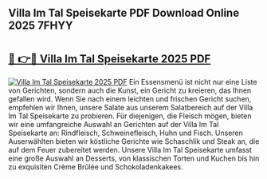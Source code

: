 ## Villa Im Tal Speisekarte PDF Download Online 2025 7FHYY

# <h2><a href="http://gccm47.nevu.top/?p=Villa+Im+Tal+Speisekarte">🔗 👉🔴 Villa Im Tal Speisekarte 2025 PDF</a></h2>

[![Villa Im Tal Speisekarte 2025 PDF](https://i.imgur.com/dBaPXMq.png)](http://gccm47.nevu.top/?p=Villa+Im+Tal+Speisekarte)
Ein Essensmenü ist nicht nur eine Liste von Gerichten, sondern auch die Kunst, ein Gericht zu kreieren, das Ihnen gefallen wird. Wenn Sie nach einem leichten und frischen Gericht suchen, empfehlen wir Ihnen, unsere Salate aus unserem Salatbereich auf der Villa Im Tal Speisekarte zu probieren. Für diejenigen, die Fleisch mögen, bieten wir eine umfangreiche Auswahl an Gerichten auf der Villa Im Tal Speisekarte an: Rindfleisch, Schweinefleisch, Huhn und Fisch. Unseren Auserwählten bieten wir köstliche Gerichte wie Schaschlik und Steak an, die auf dem Feuer zubereitet werden. Unsere Villa Im Tal Speisekarte umfasst eine große Auswahl an Desserts, von klassischen Torten und Kuchen bis hin zu exquisiten Crème Brûlée und Schokoladenkakees.
